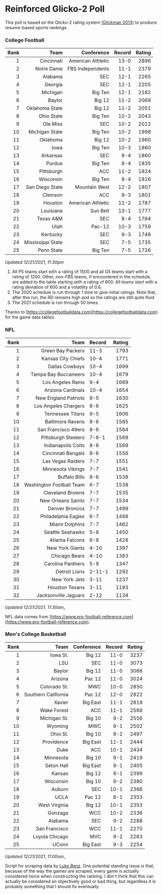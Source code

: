 # Reinforced Glicko-2 Poll

This poll is based on the Glicko-2 rating system [\(Glickman 2013\)](http://glicko.net/glicko/glicko2.pdf) to produce resume-based sports rankings.

### College Football
| Rank  | Team                 | Conference           | Record   | Rating |
| ---:  | ---:                 | ---:                 | ---:     | ---:   |
| 1     | Cincinnati           | American Athletic    | 13-0     | 2896   |
| 2     | Notre Dame           | FBS Independents     | 11-1     | 2379   |
| 3     | Alabama              | SEC                  | 12-1     | 2265   |
| 4     | Georgia              | SEC                  | 12-1     | 2205   |
| 5     | Michigan             | Big Ten              | 12-1     | 2182   |
| 6     | Baylor               | Big 12               | 11-2     | 2069   |
| 7     | Oklahoma State       | Big 12               | 11-2     | 2051   |
| 8     | Ohio State           | Big Ten              | 10-2     | 2043   |
| 9     | Ole Miss             | SEC                  | 10-2     | 2012   |
| 10    | Michigan State       | Big Ten              | 10-2     | 1998   |
| 11    | Oklahoma             | Big 12               | 10-2     | 1960   |
| 12    | Iowa                 | Big Ten              | 10-3     | 1860   |
| 13    | Arkansas             | SEC                  | 8-4      | 1860   |
| 14    | Purdue               | Big Ten              | 8-4      | 1835   |
| 15    | Pittsburgh           | ACC                  | 11-2     | 1824   |
| 16    | Wisconsin            | Big Ten              | 8-4      | 1816   |
| 17    | San Diego State      | Mountain West        | 12-2     | 1807   |
| 18    | Clemson              | ACC                  | 9-3      | 1801   |
| 19    | Houston              | American Athletic    | 11-2     | 1787   |
| 20    | Louisiana            | Sun Belt             | 13-1     | 1777   |
| 21    | Texas A&M            | SEC                  | 8-4      | 1764   |
| 22    | Utah                 | Pac-12               | 10-3     | 1759   |
| 23    | Kentucky             | SEC                  | 9-3      | 1748   |
| 24    | Mississippi State    | SEC                  | 7-5      | 1735   |
| 25    | Penn State           | Big Ten              | 7-5      | 1726   |
_Updated 12/21/2021, 11:30pm_

1. All P5 teams start with a rating of 1500 and all G5 teams start with a rating of 1200. Other, non-FBS teams, if encountered in the schedule, are added to the table starting with a rating of 800. All teams start with a rating deviation of 600 and a volatility of 0.6.
2. The 2020 schedule is run through 1 time to give initial ratings. Note that, after this run, the RD remains high and so the ratings are still quite fluid.
3. The 2021 schedule is run through 50 times.

Thanks to [https://collegefootballdata.com](https://collegefootballdata.com) for the game data tables.

### NFL
| Rank  | Team                       | Record   | Rating |
| ---:  | ---:                       | :---     | ---:   |
| 1     | Green Bay Packers          | 11-3     | 1793   |
| 2     | Kansas City Chiefs         | 10-4     | 1771   |
| 3     | Dallas Cowboys             | 10-4     | 1699   |
| 4     | Tampa Bay Buccaneers       | 10-4     | 1679   |
| 5     | Los Angeles Rams           | 9-4      | 1669   |
| 6     | Arizona Cardinals          | 10-4     | 1654   |
| 7     | New England Patriots       | 9-5      | 1630   |
| 8     | Los Angeles Chargers       | 8-6      | 1625   |
| 9     | Tennessee Titans           | 9-5      | 1606   |
| 10    | Baltimore Ravens           | 8-6      | 1585   |
| 11    | San Francisco 49ers        | 8-6      | 1584   |
| 12    | Pittsburgh Steelers        | 7-6-1    | 1569   |
| 13    | Indianapolis Colts         | 8-6      | 1569   |
| 14    | Cincinnati Bengals         | 8-6      | 1556   |
| 15    | Las Vegas Raiders          | 7-7      | 1551   |
| 16    | Minnesota Vikings          | 7-7      | 1541   |
| 17    | Buffalo Bills              | 8-6      | 1538   |
| 18    | Washington Football Team   | 6-7      | 1538   |
| 19    | Cleveland Browns           | 7-7      | 1535   |
| 20    | New Orleans Saints         | 7-7      | 1534   |
| 21    | Denver Broncos             | 7-7      | 1499   |
| 22    | Philadelphia Eagles        | 6-7      | 1488   |
| 23    | Miami Dolphins             | 7-7      | 1462   |
| 24    | Seattle Seahawks           | 5-8      | 1450   |
| 25    | Atlanta Falcons            | 6-8      | 1428   |
| 26    | New York Giants            | 4-10     | 1397   |
| 27    | Chicago Bears              | 4-10     | 1383   |
| 28    | Carolina Panthers          | 5-9      | 1347   |
| 29    | Detroit Lions              | 2-11-1   | 1292   |
| 30    | New York Jets              | 3-11     | 1237   |
| 31    | Houston Texans             | 3-11     | 1193   |
| 32    | Jacksonville Jaguars       | 2-12     | 1134   |
_Updated 12/21/2021, 11:30am__

NFL data comes from [https://www.pro-football-reference.com](https://www.pro-football-reference.com).

### Men's College Basketball
| Rank  | Team                 | Conference | Record   | Rating |
| ---:  | ---:                 | ---:       | ---:     | ---:   |
| 1     | Iowa St.             | Big 12     | 11-0     | 3237   |
| 2     | LSU                  | SEC        | 11-0     | 3073   |
| 3     | Baylor               | Big 12     | 11-0     | 3066   |
| 4     | Arizona              | Pac 12     | 11-0     | 3024   |
| 5     | Colorado St.         | MWC        | 10-0     | 2850   |
| 6     | Southern California  | Pac 12     | 12-0     | 2822   |
| 7     | Xavier               | Big East   | 11-1     | 2819   |
| 8     | Wake Forest          | ACC        | 11-1     | 2568   |
| 9     | Michigan St.         | Big 10     | 9-2      | 2556   |
| 10    | Wyoming              | MWC        | 9-1      | 2502   |
| 11    | Ohio St.             | Big 10     | 8-2      | 2497   |
| 12    | Providence           | Big East   | 11-1     | 2444   |
| 13    | Duke                 | ACC        | 10-1     | 2434   |
| 14    | Minnesota            | Big 10     | 9-1      | 2419   |
| 15    | Seton Hall           | Big East   | 9-1      | 2405   |
| 16    | Kansas               | Big 12     | 9-1      | 2399   |
| 17    | Wisconsin            | Big 10     | 9-2      | 2380   |
| 18    | Auburn               | SEC        | 10-1     | 2366   |
| 19    | UCLA                 | Pac 12     | 8-1      | 2353   |
| 20    | West Virginia        | Big 12     | 10-1     | 2353   |
| 21    | Gonzaga              | WCC        | 10-2     | 2336   |
| 22    | Alabama              | SEC        | 9-2      | 2288   |
| 23    | San Francisco        | WCC        | 11-1     | 2270   |
| 24    | Loyola Chicago       | MVC        | 9-2      | 2263   |
| 25    | UConn                | Big East   | 9-3      | 2254   |
_Updated 12/21/2021, 11:00am__

Script for scraping data by [Luke Benz](https://github.com/lbenz730/NCAA_Hoops).
One potential standing issue is that, because of the way the games are scraped, every game is actually considered twice when constructing the ranking. I don't think that this can actually be considered an objectively good or bad thing, but regardless it is probably something that I should fix eventually.
